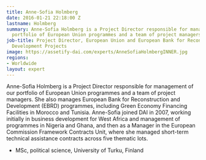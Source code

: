 ```yaml
---
title: Anne-Sofia Holmberg
date: 2016-01-21 22:18:00 Z
lastname: Holmberg
summary: Anne-Sofia Holmberg is a Project Director responsible for management of our
  portfolio of European Union programmes and a team of project managers.
job-title: Project Director, European Union and European Bank for Reconstruction and
  Development Projects
image: https://assetify-dai.com/experts/AnneSofiaHolmbergINNER.jpg
regions:
- Worldwide
layout: expert
---
```


Anne-Sofia Holmberg is a Project Director responsible for management of our portfolio of European Union programmes and a team of project managers. She also manages European Bank for Reconstruction and Development (EBRD) programmes, including Green Economy Financing Facilities in Morocco and Tunisia. Anne-Sofia joined DAI in 2007, working initially in business development for West Africa and management of programmes in Nigeria and Ghana, and then as a Manager in the European Commission Framework Contracts Unit, where she managed short-term technical assistance contracts across five thematic lots.

* MSc, political science, University of Turku, Finland